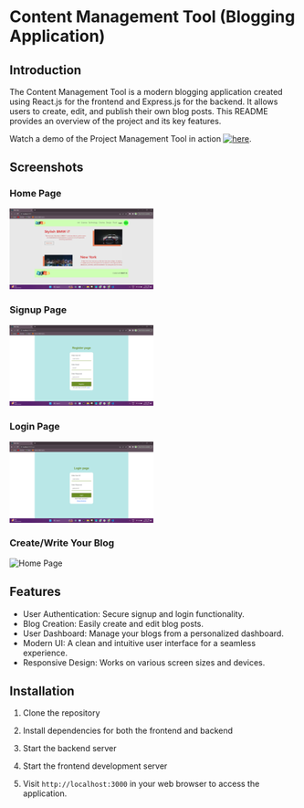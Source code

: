 # Content Management Tool (Blogging Application)

## Introduction

The Content Management Tool is a modern blogging application created using React.js for the frontend and Express.js for the backend. It allows users to create, edit, and publish their own blog posts. This README provides an overview of the project and its key features.

Watch a demo of the Project Management Tool in action 
[![here](https://raw.githubusercontent.com/potdukhe12/Content-Management-Tool/main/Video-and-Screenshot/VideoPreview.png)](https://raw.githubusercontent.com/potdukhe12/Content-Management-Tool/main/Video-and-Screenshot/CMT.mp4).


## Screenshots

### Home Page

<img src="https://raw.githubusercontent.com/potdukhe12/Content-Management-Tool/main/Video-and-Screenshot/Home.png" alt="Home Page" width="50%">

### Signup Page

<img src="https://raw.githubusercontent.com/potdukhe12/Content-Management-Tool/main/Video-and-Screenshot/Signup.png" alt="Signup Page" width="50%">

### Login Page

<img src="https://raw.githubusercontent.com/potdukhe12/Content-Management-Tool/main/Video-and-Screenshot/Login.png" alt="Login Page" width="50%">

### Create/Write Your Blog

<img src="https://raw.githubusercontent.com/potdukhe12/Content-Management-Tool/main/Video-and-Screenshot/1_Home.png" alt="Home Page" width="50%">

## Features

- User Authentication: Secure signup and login functionality.
- Blog Creation: Easily create and edit blog posts.
- User Dashboard: Manage your blogs from a personalized dashboard.
- Modern UI: A clean and intuitive user interface for a seamless experience.
- Responsive Design: Works on various screen sizes and devices.

## Installation

1. Clone the repository
   
2. Install dependencies for both the frontend and backend
   
3. Start the backend server

4. Start the frontend development server

5. Visit `http://localhost:3000` in your web browser to access the application.



